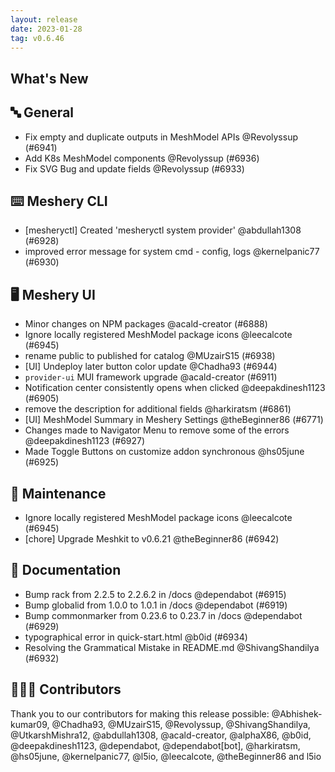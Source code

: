 ```yaml
---
layout: release
date: 2023-01-28
tag: v0.6.46
---
```


## What's New
## 🔤 General
- Fix empty and duplicate outputs in MeshModel APIs @Revolyssup (#6941)
- Add K8s MeshModel components @Revolyssup (#6936)
- Fix SVG Bug and update fields @Revolyssup (#6933)

## ⌨️ Meshery CLI

- [mesheryctl] Created 'mesheryctl system provider'  @abdullah1308 (#6928)
- improved error message for system cmd - config, logs @kernelpanic77 (#6930)

## 🖥 Meshery UI

- Minor changes on NPM packages @acald-creator (#6888)
- Ignore locally registered MeshModel package icons @leecalcote (#6945)
- rename public to published for catalog @MUzairS15 (#6938)
- [UI] Undeploy later button color update @Chadha93 (#6944)
- `provider-ui` MUI framework upgrade @acald-creator (#6911)
- Notification center consistently opens when clicked @deepakdinesh1123 (#6905)
- remove the description for additional fields @harkiratsm (#6861)
- [UI] MeshModel Summary in Meshery Settings @theBeginner86 (#6771)
- Changes made to Navigator Menu to remove some of the errors @deepakdinesh1123 (#6927)
- Made Toggle Buttons on customize addon synchronous @hs05june (#6925)

## 🧰 Maintenance

- Ignore locally registered MeshModel package icons @leecalcote (#6945)
- [chore] Upgrade Meshkit to v0.6.21 @theBeginner86 (#6942)

## 📖 Documentation

- Bump rack from 2.2.5 to 2.2.6.2 in /docs @dependabot (#6915)
- Bump globalid from 1.0.0 to 1.0.1 in /docs @dependabot (#6919)
- Bump commonmarker from 0.23.6 to 0.23.7 in /docs @dependabot (#6929)
- typographical error in quick-start.html @b0id (#6934)
- Resolving the Grammatical Mistake in README.md @ShivangShandilya (#6932)

## 👨🏽‍💻 Contributors

Thank you to our contributors for making this release possible:
@Abhishek-kumar09, @Chadha93, @MUzairS15, @Revolyssup, @ShivangShandilya, @UtkarshMishra12, @abdullah1308, @acald-creator, @alphaX86, @b0id, @deepakdinesh1123, @dependabot, @dependabot[bot], @harkiratsm, @hs05june, @kernelpanic77, @l5io, @leecalcote, @theBeginner86 and l5io

